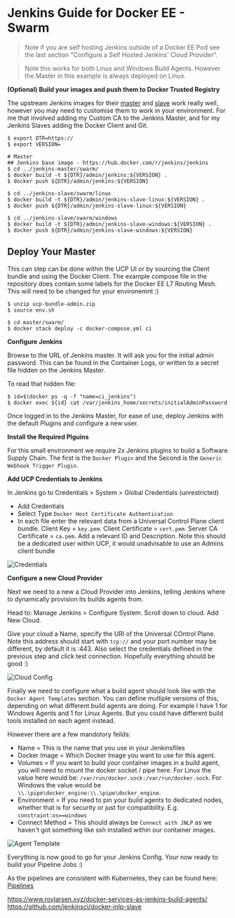 # Jenkins Guide for Docker EE - Swarm

> Note if you are self hosting Jenkins outside of a Docker EE Pod see the last 
> section "Configure a Self Hosted Jenkins' Cloud Provider".

> Note this works for both Linux and Windows Build Agents. However the Master
> in this example is always deployed on Linux.

**(Optional) Build your images and push them to Docker Trusted Registry**

The upstream Jenkins images for their [master](https://hub.docker.com/r/jenkins/jenkins/) 
and [slave](https://hub.docker.com/r/jenkins/jnlp-slave/) work really well, 
however you may need to customise them to work in your environment. For me that 
involved adding my Custom CA to the Jenkins Master, and for my Jenkins Slaves
adding the Docker Client and Git. 

```
$ export DTR=https://
$ export VERSION=

# Master
## Jenkins base image - https://hub.docker.com/r/jenkins/jenkins
$ cd ../jenkins-master/swarm/
$ docker build -t ${DTR}/admin/jenkins:${VERSION} .
$ docker push ${DTR}/admin/jenkins:${VERSION} 

$ cd ../jenkins-slave/swarm/linux
$ docker build -t ${DTR}/admin/jenkins-slave-linux:${VERSION} .
$ docker push ${DTR}/admin/jenkins-slave-linux:${VERSION}

$ cd ../jenkins-slave/swarm/windows
$ docker build -t ${DTR}/admin/jenkins-slave-windows:${VERSION} .
$ docker push ${DTR}/admin/jenkins-slave-windows:${VERSION}
```


## Deploy Your Master

This can step can be done within the UCP UI or by sourcing the Client bundle and
 using the Docker Client. The example compose file in the repository does 
contain some labels for the Docker EE L7 Routing Mesh. This will need to be 
changed for your environemnt :)

```
$ unzip ucp-bundle-admin.zip
$ source env.sh

$ cd master/swarm/
$ docker stack deploy -c docker-compose.yml ci
``` 

**Configure Jenkins**

Browse to the URL of Jenkins master. It will ask you for the initial admin
password. This can be found in the Container Logs, or written to a secret
file hidden on the Jenkins Master. 

To read that hidden file:

```
$ id=$(docker ps -q -f "name=ci_jenkins") 
$ docker exec ${id} cat /var/jenkins_home/secrets/initialAdminPassword
```

Once logged in to the Jenkins Master, for ease of use, deploy Jenkins with 
the default Plugins and configure a new user.


**Install the Required Plguins**

For this small environment we require 2x Jenkins plugins to build a Software
Supply Chain. The first is the `Docker Plugin` and the Second is the `Generic
Webhook Trigger Plugin`.

**Add UCP Credentials to Jenkins**

In Jenkins go to Credentials > System > Global Credentials (unrestricted)

- Add Credentials
- Select Type `Docker Host Certificate Authentication`
- In each file enter the relevant data from a Universal Control Plane client 
bundle. Client Key = `key.pem`. Client Certificate = `cert.pem`. Server CA
Certificate = `ca.pem`. Add a relevant ID and Description. Note this should be
a dedicated user within UCP, it would unadvisable to use an Admins client bundle

![Credentials](/docs/images/swarmjenkinscredentials.png?raw=true "Jenkins Credentials")

**Configure a new Cloud Provider**

Next we need to a new a Cloud Provider into Jenkins, telling Jenkins where to 
dynamically provision its builds agents from.

Head to: Manage Jenkins > Configure System. Scroll down to cloud. Add New Cloud.

Give your cloud a Name, specify the URI of the Universal COntrol Plane. Note 
this address should start with `tcp://` and your port number may be different,
by default it is :443. Also select the credentials defined in the previous step
and click test connection. Hopefully everything should be good :)

![Cloud Config](/docs/images/swarmnewcloud.png?raw=true "New Cloud Config")

Finally we need to configure what a build agent should look like with the 
`Docker Agent Templates` section. You can define multiple versions of this, 
depending on what different build agents are doing. For example I have 1 for 
Windows Agents and 1 for Linux Agents. But you could have different build tools 
installed on each agent instead. 

However there are a few mandotory feilds: 

- Name = This is the name that you use in your Jenkinsfiles
- Docker Image = Which Docker Image you want to use for this agent.
- Volumes = If you want to build your container images in a build agent, you
will need to mount the docker socket / pipe here. For Linux the value here 
would be: `/var/run/docker.sock:/var/run/docker.sock`. For Windows the value
would be `\\.\pipe\docker_engine:\\.\pipe\docker_engine`.
- Environment = If you need to pin your build agents to dedicated nodes, whether
that is for security or just for compatibility. E.g. `constraint:os==windows`
- Connect Method = This should always be `Connect with JNLP` as we haven't got 
something like ssh installed within our container images.

![Agent Template](/docs/images/swarmdockeragenttemplate.png?raw=true "Agent Template")

Everything is now good to go for your Jenkins Config. 
Your now ready to build your Pipeline Jobs :)

As the pipelines are consistent with Kubernetes, they can be found here: 
[Pipelines](docs/pipelines.md)


https://www.roylarsen.xyz/docker-services-as-jenkins-build-agents/
https://github.com/jenkinsci/docker-jnlp-slave
